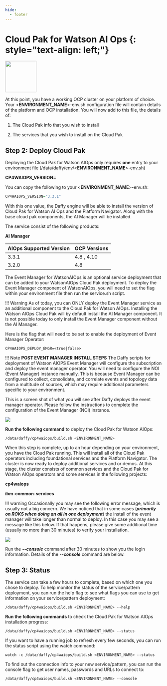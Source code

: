 ```yaml
---
hide:
  - footer
---
```

<script>
  document.title = "Cloud Pak - Watson AIOPS";
</script>
Cloud Pak for Watson AI Ops {: style="text-align: left;"}
===============
<img src='../images/WAIOPS.png'
       style="width:100px;height:100px;"/>

At this point, you have a working OCP cluster on your platform of choice. Your <**ENVIRONMENT_NAME**>-env.sh configuration file will contain details of the platform and OCP installation. You will now add to this file, the details of:

1) The Cloud Pak info that you wish to install

2) The services that you wish to install on the Cloud Pak



## Step 2: Deploy Cloud Pak

Deploying the Cloud Pak for Watson AIOps only requires **one** entry to your environment file (/data/daffy/env/<**ENVIRONMENT_NAME**>-env.sh)

**CP4WAIOPS_VERSION=<version>**

You can copy the following to your <**ENVIRONMENT_NAME**>-env.sh:

```R
CP4WAIOPS_VERSION="3.3.1"
```

With this one value, the Daffy engine will be able to install the version of Cloud Pak for Watson AI Ops and the Platform Navigator. Along with the base cloud pak components, the AI Manager will be installed.

The service consist of the following products:

**AI Manager**

| AIOps Supported Version    | OCP Versions |
| :---      |    :----     |
| 3.3.1     | 4.8 , 4.10    |
| 3.2.0     | 4.8     |

The Event Manager for WatsonAIOps is an optional service deployment that can be added to your WatsonAIOps Cloud Pak deployment. To deploy the Event Manager component of WatsonAIOps, you will need to set the flag within your environment file then run the service.sh script.  

!!! Warning
      As of today, you can ONLY deploy the Event Manager service as an additional component to the Cloud Pak for Watson AIOps. Installing the Watson AIOps Cloud Pak will by default install the AI Manager component. It is not possible today to only install the Event Manager component without the AI Manager.  

Here is the flag that will need to be set to enable the deployment of Event Manager Operator:

```
CP4WAIOPS_DEPLOY_EMGR=<true|false>
```

!!! Note
    **POST EVENT MANAGER INSTALL STEPS** The Daffy scripts for deployment of Watson AIOPS Event Manager will configure the subscription and deploy the event manager operator. You will need to configure the NOI (Event Manager) instance manually. This is because Event Manager can be configured to collect, consolidate, and correlate events and topology data from a multitude of sources, which may require additional parameters specific to your environment.  

This is a screen shot of what you will see after Daffy deploys the event manager operator. Please follow the instructions to complete the configuration of the Event Manager (NOI) instance.

<img src='../images/evntmgr_config.png'/>


**Run the following command** to deploy the Cloud Pak for Watson AIOps:

```
/data/daffy/cp4waiops/build.sh <ENVIRONMENT_NAME>
```

When this step is complete, up to an hour depending on your environment, you have the Cloud Pak running. This will install all of the Cloud Pak operators including foundational services and the Platform Navigator. The cluster is now ready to deploy additional services and or demos.  At this stage, the cluster consists  of common services and the Cloud Pak for Watson AIOps operators and some services in the following projects:

**cp4waiops**

**ibm-common-services**



!!! warning
     Occasionally you may see the following error message, which is usually not a big concern. We have noticed that in some cases (***primarily on ROKS when doing an all in one deployment***) the install of the event manager will take longer than normal to deploy. In this case you may see a message like this below. If that happens, please give some additional time (usually no more than 30 minutes) to verify your installation.

<img src='../images/evntmgr-deploy-error.png'/>

Run the ***--console*** command after 30 minutes to show you the login information. Details of the ***--console*** command are below.

## Step 3: Status

The service can take a few hours to complete, based on which one you chose to deploy. To help monitor the status of the service/pattern deployment, you can run the help flag to see what flags you can use to get information on your service/pattern deployment:

```
/data/daffy/cp4waiops/build.sh <ENVIRONMENT_NAME> --help
```

**Run the following commands** to check the Cloud Pak for Watson AIOps installation progress:

```
/data/daffy/cp4waiops/build.sh <ENVIRONMENT_NAME> --status
```

If you want to have a running job to refresh every few seconds,  you can run the status script using the watch command:

```
watch -c /data/daffy/cp4waiops/build.sh <ENVIRONMENT_NAME> --status
```

To find out the connection info to your new service/pattern, you can run the console flag to get user names, passwords and URLs to connect to:

```
/data/daffy/cp4waiops/build.sh <ENVIRONMENT_NAME> --console
```
